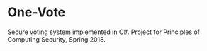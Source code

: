 # One-Vote
Secure voting system implemented in C#. Project for Principles of Computing Security, Spring 2018.
